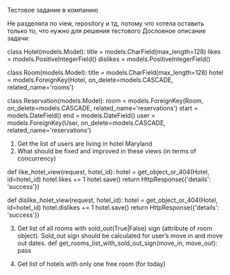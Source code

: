 
Тестовое задание в компанию

Не разделяла по view, repository и тд, потому что хотела оставить только то, что нужно для решения тестового
Дословное описание задачи:

class Hotel(models.Model):
    title = models.CharField(max_length=128)
    likes = models.PositiveIntegerField()
    dislikes = models.PositiveIntegerField()
    
    
class Room(models.Model):
    title = models.CharField(max_length=128)
    hotel = models.ForeignKey(Hotel, on_delete=models.CASCADE,
    related_name='rooms')
    
    
class Reservation(models.Model):
    room = models.ForeignKey(Room, on_delete=models.CASCADE,
    related_name='reservations')
    start = models.DateField()
    end = models.DateField()
    user = models.ForeignKey(User, on_delete=models.CASCADE,
    related_name='reservations')
    
1) Get the list of users are living in hotel Maryland
2) What should be fixed and improved in these views (in terms of
concurrency)

def like_hotel_view(request, hotel_id):
    hotel = get_object_or_404(Hotel, id=hotel_id)
    hotel.likes += 1
    hotel.save()
    return HttpResponse({'details': 'success'})
    
    
def dislike_holet_view(request, hotel_id):
    hotel = get_object_or_404(Hotel, id=hotel_id)
    hotel.dislikes += 1
    hotel.save()
    return HttpResponse({'details': 'success'})
    
3) Get list of all rooms with sold_out(True|False) sign (attribute of room
object). Sold_out sign should be calculated for user’s move in and move out
dates.
def get_rooms_list_with_sold_out_sign(move_in, move_out):
pass

4) Get list of hotels with only one free room (for today)

